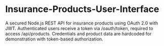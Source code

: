 # Insurance-Products-User-Interface
A secured Node.js REST API for insurance products using OAuth 2.0 with JWT. Authenticated users receive a token via /oauth/token, required to access /api/products. Credentials and product data are hardcoded for demonstration with token-based authorization.
